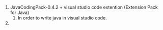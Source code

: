 1. JavaCodingPack-0.4.2 + visual studio code extention (Extension Pack for Java)
	1. In order to write java in visual studio code.
2. 
